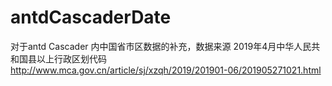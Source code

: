 # antdCascaderDate
对于antd Cascader 内中国省市区数据的补充，数据来源 2019年4月中华人民共和国县以上行政区划代码 http://www.mca.gov.cn/article/sj/xzqh/2019/201901-06/201905271021.html
